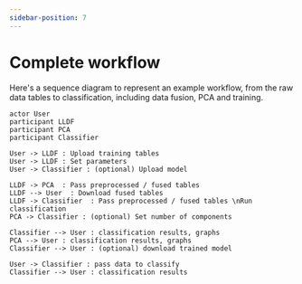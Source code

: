```yaml
---
sidebar-position: 7
---
```


# Complete workflow

Here's a sequence diagram to represent an example workflow, from the raw data
tables to classification, including data fusion, PCA and training.

```plantuml
actor User
participant LLDF
participant PCA
participant Classifier

User -> LLDF : Upload training tables
User -> LLDF : Set parameters
User -> Classifier : (optional) Upload model

LLDF -> PCA  : Pass preprocessed / fused tables
LLDF --> User  : Download fused tables
LLDF -> Classifier  : Pass preprocessed / fused tables \nRun classification
PCA -> Classifier : (optional) Set number of components

Classifier --> User : classification results, graphs
PCA --> User : classification results, graphs
Classifier --> User : (optional) download trained model

User -> Classifier : pass data to classify
Classifier --> User : classification results
```
